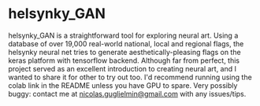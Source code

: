 # helsynky_GAN
helsynky_GAN is a straightforward tool for exploring neural art. Using a database of over 19,000 real-world national, local and regional flags, the helsynky neural net tries to generate aesthetically-pleasing flags on the keras platform with tensorflow backend. Although far from perfect, this project served as an excellent introduction to creating neural art, and I wanted to share it for other to try out too. I'd recommend running using the colab link in the README unless you have GPU to spare. Very possibly buggy: contact me at nicolas.guglielmin@gmail.com with any issues/tips. 
